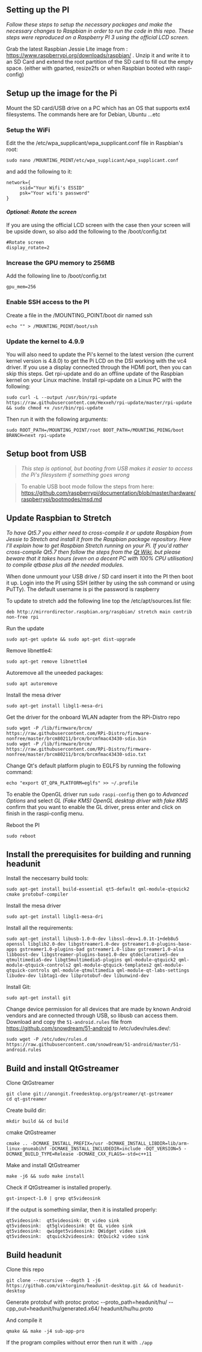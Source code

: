 Setting up the PI
-----------------------------------------------

*Follow these steps to setup the necessary packages and make the necessary changes to Raspbian in order to run the code in this repo. These steps were reproduced on a Raspberry PI 3 using the official LCD screen.*

Grab the latest Raspbian Jessie Lite image from : https://www.raspberrypi.org/downloads/raspbian/ . Unzip it and write it to an SD Card and extend the root partition of the SD card to fill out the empty space. (either with gparted, resize2fs or when Raspbian booted with raspi-config)

Setup up the image for the Pi
-----------------------------------------------
Mount the SD card/USB drive on a PC which has an OS that supports ext4 filesystems. The commands here are for Debian, Ubuntu ...etc

### Setup the WiFi ###

Edit the the /etc/wpa_supplicant/wpa_supplicant.conf file in Raspbian's root:

	sudo nano /MOUNTING_POINT/etc/wpa_supplicant/wpa_supplicant.conf

and add the following to it:

	network={
	     ssid="Your Wifi's ESSID"
	     psk="Your wifi's password"
	}

#### *Optional: Rotate the screen* ####

If you are using the official LCD screen with the case then your screen will be upside down, so also add the following to the /boot/config.txt

	#Rotate screen
	display_rotate=2

### Increase the GPU memory to 256MB ###

Add the following line to /boot/config.txt

	gpu_mem=256

### Enable SSH access to the PI ###

Create a file in the /MOUNTING_POINT/boot dir named ssh

	echo "" > /MOUNTING_POINT/boot/ssh

### Update the kernel to 4.9.9 ###

You will also need to update the Pi's kernel to the latest version (the current kernel version is 4.8.0) to get the Pi LCD on the DSI working with the vc4 driver. If you use a display connected through the HDMI port, then you can skip this steps.
 Get rpi-update and do an offline update of the Raspbian kernel on your Linux machine. Install rpi-update on a Linux PC with the following:

	sudo curl -L --output /usr/bin/rpi-update https://raw.githubusercontent.com/Hexxeh/rpi-update/master/rpi-update && sudo chmod +x /usr/bin/rpi-update

Then run it with the following arguments:

	sudo ROOT_PATH=/MOUNTING_POINT/root BOOT_PATH=/MOUNTING_POING/boot BRANCH=next rpi-update

Setup boot from USB
-----------------------------------------------

>*This step is optional, but booting from USB makes it easier to access the Pi's filesystem if something goes wrong*

>To enable USB boot mode follow the steps from here: https://github.com/raspberrypi/documentation/blob/master/hardware/raspberrypi/bootmodes/msd.md

Update Raspbian to Stretch
--------------------------

*To have Qt5.7 you either need to cross-compile it or update Raspbian from Jessie to Stretch and install it from the Raspbian package repository. Here I'll explain how to get Raspbian Stretch running on your Pi. If you'd rather cross-compile Qt5.7 then follow the steps from the [Qt Wiki](https://wiki.qt.io/RaspberryPi2EGLFS), but please beware that it takes hours (even on a decent PC with 100% CPU utilisation) to compile qtbase plus all the needed modules.*

When done unmount your USB drive / SD card insert it into the PI then boot it up. Login into the PI using SSH (either by using the ssh command or using PuTTy). The default username is pi the password is raspberry

To update to stretch add the following line top the /etc/apt/sources.list file:

	deb http://mirrordirector.raspbian.org/raspbian/ stretch main contrib non-free rpi

Run the update

	sudo apt-get update && sudo apt-get dist-upgrade

Remove libnettle4:

	sudo apt-get remove libnettle4

Autoremove all the uneeded packages:

	sudo apt autoremove

Install the mesa driver

	sudo apt-get install libgl1-mesa-dri

Get the driver for the onboard WLAN adapter from the RPi-Distro repo

	sudo wget -P /lib/firmware/brcm/ https://raw.githubusercontent.com/RPi-Distro/firmware-nonfree/master/brcm80211/brcm/brcmfmac43430-sdio.bin
	sudo wget -P /lib/firmware/brcm/ https://raw.githubusercontent.com/RPi-Distro/firmware-nonfree/master/brcm80211/brcm/brcmfmac43430-sdio.txt


Change Qt's default platform plugin to EGLFS by running the following command:

	echo "export QT_QPA_PLATFORM=eglfs" >> ~/.profile

To enable the OpenGL driver run `sudo raspi-config` then go to *Advanced Options* and select *GL (Fake KMS) OpenGL desktop driver with fake KMS* confirm that you want to enable the GL driver, press enter and click on finish in the raspi-config menu.

Reboot the PI

	sudo reboot

Install the prerequisites for building and running headunit
---------------------------------------------------------------

Install the neccesarry build tools:

	sudo apt-get install build-essential qt5-default qml-module-qtquick2 cmake protobuf-compiler
	
Install the mesa driver

	sudo apt-get install libgl1-mesa-dri

Install all the requirements:

	sudo apt-get install libusb-1.0-0-dev libssl-dev=1.0.1t-1+deb8u5 openssl libglib2.0-dev libgstreamer1.0-dev gstreamer1.0-plugins-base-apps gstreamer1.0-plugins-bad gstreamer1.0-libav gstreamer1.0-alsa libboost-dev libgstreamer-plugins-base1.0-dev qtdeclarative5-dev qtmultimedia5-dev libqt5multimedia5-plugins qml-module-qtquick2 qml-module-qtquick-controls2 qml-module-qtquick-templates2 qml-module-qtquick-controls qml-module-qtmultimedia qml-module-qt-labs-settings libudev-dev libtag1-dev libprotobuf-dev libunwind-dev

Install Git:

	sudo apt-get install git

Change device permission for all devices that are made by known Android vendors and are connected through USB, so libusb can access them. Download and copy the `51-android.rules` file from https://github.com/snowdream/51-android to /etc/udev/rules.dev/:

	sudo wget -P /etc/udev/rules.d https://raw.githubusercontent.com/snowdream/51-android/master/51-android.rules

Build and install QtGstreamer
-----------------------------

Clone QtGstreamer

	git clone git://anongit.freedesktop.org/gstreamer/qt-gstreamer
	cd qt-gstreamer

Create build dir:

	mkdir build && cd build

cmake QtGstreamer

	cmake .. -DCMAKE_INSTALL_PREFIX=/usr -DCMAKE_INSTALL_LIBDIR=lib/arm-linux-gnueabihf -DCMAKE_INSTALL_INCLUDEDIR=include -DQT_VERSION=5 -DCMAKE_BUILD_TYPE=Release -DCMAKE_CXX_FLAGS=-std=c++11

Make and install QtGstreamer

	make -j6 && sudo make install

Check if QtGstreamer is installed properly.

	gst-inspect-1.0 | grep qt5videosink

If the output is something similar, then it is installed properly:

	qt5videosink:  qt5videosink: Qt video sink
	qt5videosink:  qt5glvideosink: Qt GL video sink
	qt5videosink:  qwidget5videosink: QWidget video sink
	qt5videosink:  qtquick2videosink: QtQuick2 video sink

Build headunit
--------------

Clone this repo

	git clone --recursive --depth 1 -j6 https://github.com/viktorgino/headunit-desktop.git && cd headunit-desktop

Generate protobuf with protoc
	protoc --proto_path=headunit/hu/ --cpp_out=headunit/hu/generated.x64/ headunit/hu/hu.proto

And compile it

	qmake && make -j4 sub-app-pro

If the program compiles without error then run it with `./app`



